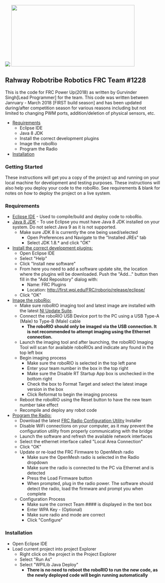 <img src= "https://static.wixstatic.com/media/949cc6_31587017db2f43738a6ee9d36b743450~mv2.png/v1/crop/x_0,y_0,w_976,h_498/fill/w_400,h_200,al_c,usm_0.66_1.00_0.01/949cc6_31587017db2f43738a6ee9d36b743450~mv2.png"/> <img src= "https://upload.wikimedia.org/wikipedia/commons/thumb/f/fe/2018_FIRST_Power_Up_game_logo.svg/1200px-2018_FIRST_Power_Up_game_logo.svg.png" height="200px" width="400px"/>

## Rahway Robotribe Robotics FRC Team #1228 
This is the code for FRC Power Up(2018) as written by Gurvinder Singh[Lead Programmer] for the team. This code was written between Janruary - March 2018 [FIRST build season] and has been updated during/after competition season for various reasons including but not limited to changing PWM ports, addition/deletion of physical sensors, etc.
* [Requirements](#requirements)
  * Eclipse IDE
  * Java 8 JDK
  * Install the correct development plugins
  * Image the roboRio
  * Program the Radio
* [Installation](#installation)

### Getting Started
These instructions will get you a copy of the project up and running on your local machine for development and testing purposes. These instructions will also help you deploy your code to the roboRio. See requirements & blank for notes on how to deploy the project on a live system.

### Requirements ###
* [Eclipse IDE](https://www.eclipse.org/downloads/) - Used to compile/build and deploy code to roboRio.
* [Java 8 JDK](http://www.oracle.com/technetwork/java/javase/downloads/jdk8-downloads-2133151.html) - To use Eclipse you must have Java 8 JDK installed on your system. Do not select Java 9 as it is not supported.
  * Make sure JDK 8 is currently the one being used/selected
    * Open Preferences and Navigate to the "Installed JREs" tab
    * Select JDK 1.8.* and click "OK"
* [Install the correct development plugins:](https://wpilib.screenstepslive.com/s/currentCS/m/getting_started/l/599679-installing-eclipse-c-java)
  * Open Eclipse IDE
  * Select "Help"
  * Click "Install new software"
  * From here you need to add a software update site, the location where the plugins will be downloaded. Push the "Add..."   button then fill in the "Add Repository" dialog with:
      * Name: FRC Plugins
      * Location: http://first.wpi.edu/FRC/roborio/release/eclipse/
  * Click "OK"
* [Image the roboRio:](https://wpilib.screenstepslive.com/s/currentCS/m/getting_started/l/144984-imaging-your-roborio)
  * Make sure roboRIO imaging tool and latest image are installed with the latest [NI Update Suite](https://wpilib.screenstepslive.com/s/currentCS/m/labview/l/144150-installing-the-frc-update-suite-all-languages).
  * Connect the roboRIO USB Device port to the PC using a USB Type-A (Male) to Type-B (Male) cable
    * **The roboRIO should only be imaged via the USB connection. It is not recommended to attempt imaging using the Ethernet connection.**
  * Launch the imaging tool and after launching, the roboRIO Imaging Tool will scan for available roboRIOs and indicate any found in the top left box
  * Begin imaging process
    * Make sure the roboRIO is selected in the top left pane
    * Enter your team number in the box in the top right
    * Make sure the Disable RT Startup App box is unchecked in the bottom right
    * Check the box to Format Target and select the latest image version in the box
    * Click Reformat to begin the imaging process
  * Reboot the roboRIO using the Reset button to have the new team number take effect
  * Recompile and deploy any robot code
* [Program the Radio:](https://wpilib.screenstepslive.com/s/currentCS/m/getting_started/l/144986-programming-your-radio)
  * Download the latest [FRC Radio Configuration Utility](https://firstfrc.blob.core.windows.net/frc2018/Radio/FRC_Radio_Configuration_18_1_0.zip) Installer
  * Disable WiFi connections on your computer, as it may prevent the configuration utility from properly communicating with the bridge
  * Launch the software and refresh the available network interfaces 
  * Select the ethernet interface called "Local Area Connection"
  * Click "OK"
  * Update or re-load the FRC Firmware to OpenMesh radio
    * Make sure the OpenMesh radio is selected in the Radio dropdown
    * Make sure the radio is connected to the PC via Ethernet and is detected
    * Press the Load Firmware button
    * When prompted, plug in the radio power. The software should detect the radio, load the firmware and prompt you when complete
  * Configuration Process
    * Make sure the correct Team #### is displayed in the text box
    * Enter WPA Key - (Optional)
    * Make sure radio and mode are correct
    * Click "Configure"
   
### Installation ###
* Open Eclipse IDE
* Load current project into project Explorer
  * Right click on the project in the Project Explorer
  * Select "Run As"
  * Select "WPILib Java Deploy"
    * **There is no need to reboot the roboRIO to run the new code, as the newly deployed code will begin running automatically**
